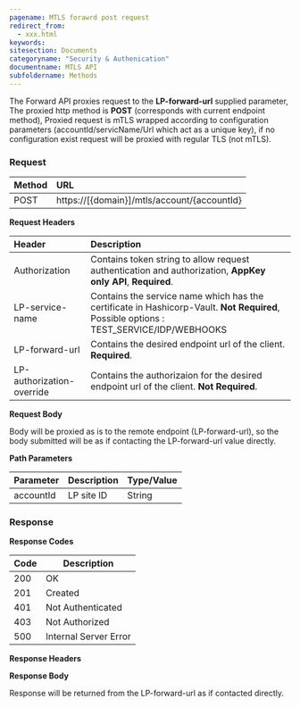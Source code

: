 ```yaml
---
pagename: MTLS forawrd post request
redirect_from:
  - xxx.html
keywords:
sitesection: Documents
categoryname: "Security & Authenication"
documentname: MTLS API
subfoldername: Methods
---
```


The Forward API proxies request to the **LP-forward-url** supplied parameter, The proxied http method is **POST** (corresponds with current endpoint method), Proxied request is mTLS wrapped according to configuration parameters (accountId/servicName/Url which act as a unique key), if no configuration exist request will be proxied with regular TLS (not mTLS).



### Request

 |Method|      URL|  
 |:--------  |:---  |
 |POST|  https://[{domain}]/mtls/account/{accountId} |


**Request Headers**

 |Header         |Description  |
 |:------|        :--------  |
 |Authorization|    Contains token string to allow request authentication and authorization, **AppKey only API**, **Required**. |
 |LP-service-name|    Contains the service name which has the certificate in Hashicorp-Vault. **Not Required**, Possible options : TEST_SERVICE/IDP/WEBHOOKS |
 |LP-forward-url|    Contains the desired endpoint url of the client.  **Required**. |
 |LP-authorization-override|    Contains the authorizaion for the desired endpoint url of the client. **Not Required**. |

**Request Body**

Body will be proxied as is to the remote  endpoint (LP-forward-url), so the body submitted will be as if contacting the LP-forward-url value directly.

**Path Parameters**

 |Parameter|  Description|  Type/Value |
 |:------    |:--------    |:--------|
 |accountId|  LP site ID |   String |

### Response

**Response Codes** 

| Code | Description           |
|------|-----------------------|
| 200  | OK                    |
| 201  | Created               |
| 401  | Not Authenticated     |
| 403  | Not Authorized        |
| 500  | Internal Server Error |


**Response Headers**

**Response Body**

Response will be returned from the LP-forward-url as if contacted directly.


